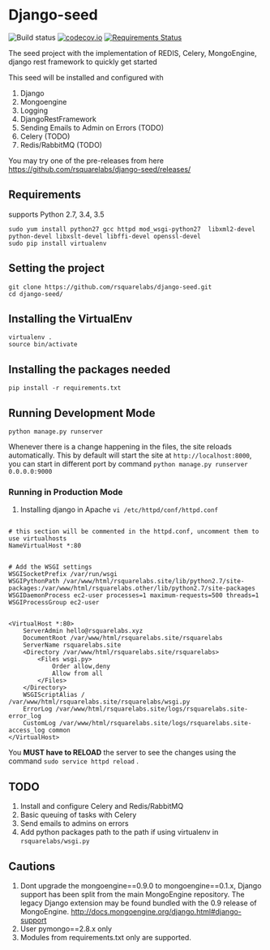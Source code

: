 # Django-seed


![Build status](https://api.travis-ci.org/rsquarelabs/django-seed.svg)
[![codecov.io](https://codecov.io/github/rsquarelabs/django-seed/coverage.svg?branch=master)](https://codecov.io/github/rsquarelabs/django-seed?branch=master)
[![Requirements Status](https://requires.io/github/rsquarelabs/django-seed/requirements.svg?branch=master)](https://requires.io/github/rsquarelabs/django-seed/requirements/?branch=master)

The seed project with the implementation of REDIS, Celery, MongoEngine, django rest framework to quickly get started 


This seed will be installed and configured with

1. Django
2. Mongoengine
3. Logging 
4. DjangoRestFramework
5. Sending Emails to Admin on Errors (TODO)
6. Celery (TODO)
7. Redis/RabbitMQ (TODO)
 
 
You may try one of the pre-releases from here https://github.com/rsquarelabs/django-seed/releases/
 
## Requirements 

supports Python 2.7, 3.4, 3.5
```
sudo yum install python27 gcc httpd mod_wsgi-python27  libxml2-devel python-devel libxslt-devel libffi-devel openssl-devel
sudo pip install virtualenv
```

## Setting the project
```
git clone https://github.com/rsquarelabs/django-seed.git
cd django-seed/
```

## Installing the VirtualEnv
```
virtualenv . 
source bin/activate
```

## Installing the packages needed
```
pip install -r requirements.txt
```

## Running Development Mode
```
python manage.py runserver
```
Whenever there is a change happening in the files, the site reloads automatically. This by default will start the site at `http://localhost:8000`, you can start in different port by command `python manage.py runserver 0.0.0.0:9000`


### Running in Production Mode 

1. Installing django in Apache
`vi /etc/httpd/conf/httpd.conf `
```

# this section will be commented in the httpd.conf, uncomment them to use virtualhosts
NameVirtualHost *:80


# Add the WSGI settings
WSGISocketPrefix /var/run/wsgi
WSGIPythonPath /var/www/html/rsquarelabs.site/lib/python2.7/site-packages:/var/www/html/rsquarelabs.other/lib/python2.7/site-packages
WSGIDaemonProcess ec2-user processes=1 maximum-requests=500 threads=1
WSGIProcessGroup ec2-user


<VirtualHost *:80>
    ServerAdmin hello@rsquarelabs.xyz
    DocumentRoot /var/www/html/rsquarelabs.site/rsquarelabs
    ServerName rsquarelabs.site
    <Directory /var/www/html/rsquarelabs.site/rsquarelabs>
        <Files wsgi.py>
            Order allow,deny
            Allow from all
        </Files>
    </Directory>
    WSGIScriptAlias / /var/www/html/rsquarelabs.site/rsquarelabs/wsgi.py
    ErrorLog /var/www/html/rsquarelabs.site/logs/rsquarelabs.site-error_log
    CustomLog /var/www/html/rsquarelabs.site/logs/rsquarelabs.site-access_log common
</VirtualHost>
```

You **MUST have to RELOAD** the server to see the changes using the command `sudo service httpd reload` .


## TODO
1. Install and configure Celery and Redis/RabbitMQ 
2. Basic queuing of tasks with Celery
3. Send emails to admins on errors 
4. Add python packages path to the path if using virtualenv in `rsquarelabs/wsgi.py`


## Cautions 
1. Dont upgrade the mongoengine==0.9.0  to mongoengine==0.1.x, Django support has been split from the main MongoEngine repository. The legacy Django extension may be found bundled with the 0.9 release of MongoEngine. http://docs.mongoengine.org/django.html#django-support
2. User pymongo==2.8.x only 
3. Modules from requirements.txt only are supported. 


